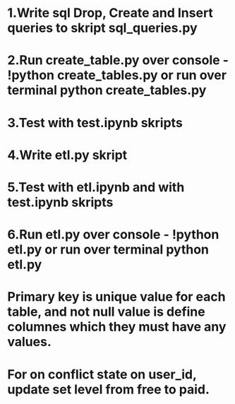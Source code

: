 # 1.Write sql Drop, Create and Insert queries to skript sql_queries.py

# 2.Run create_table.py over console - !python create_tables.py or run over terminal python create_tables.py

# 3.Test with test.ipynb skripts

# 4.Write etl.py skript

# 5.Test with etl.ipynb and with test.ipynb skripts

# 6.Run etl.py over console - !python etl.py or run over terminal python etl.py

# Primary key is unique value for each table, and not null value is define columnes which they must have any values.
# For on conflict state on user_id, update set level from free to paid.





